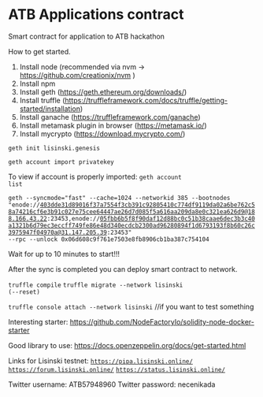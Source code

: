 # ATB Applications contract

Smart contract for application to ATB hackathon

How to get started.
1) Install node (recommended via nvm -> https://github.com/creationix/nvm )
2) Install npm
3) Install geth (https://geth.ethereum.org/downloads/)
4) Install truffle (https://truffleframework.com/docs/truffle/getting-started/installation)
5) Install ganache (https://truffleframework.com/ganache)
6) Install metamask plugin in browser (https://metamask.io/)
7) Install mycrypto (https://download.mycrypto.com/)

<code>geth init lisinski.genesis</code>

<code>geth account import privatekey</code>

To view if account is properly imported: <code>geth account list</code>

<code>geth --syncmode="fast" --cache=1024 --networkid 385 --bootnodes "enode://403dde31d89016f37a7554f3cb391c92805410c774df9119da02a6be762c58a74216cf6e3b91c027e75cee64447ae26d7d085f5a616aa209da8e0c321ea626d9@188.166.43.22:23453,enode://05fbb6b5f8f90daf12d88bc0c51b38caae6dec3b3c40a1321b6d79ec3eccff749fe86e48d340ecdcb2300ad96280894f1d6793193f8b60c26c3975947f04970a@31.147.205.39:23453" --rpc --unlock 0x06d608c9f761e7503e8fb8906cb1ba387c754104</code>

Wait for up to 10 minutes to start!!!

After the sync is completed you can deploy smart contract to network.

<code>truffle compile</code>
<code>truffle migrate --network lisinski (--reset)</code>

<code>truffle console attach --network lisinski</code> //if you want to test something


Interesting starter: https://github.com/NodeFactoryIo/solidity-node-docker-starter

Good library to use: https://docs.openzeppelin.org/docs/get-started.html


Links for Lisinski testnet:
<code>https://pipa.lisinski.online/</code>
<code>https://forum.lisinski.online/</code>
<code>https://status.lisinski.online/</code>

Twitter username: ATB57948960
Twitter password: necenikada